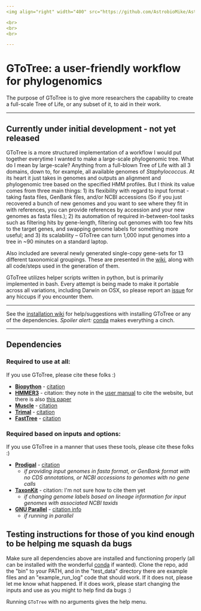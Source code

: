 ```yaml
---
<img align="right" width="400" src="https://github.com/AstrobioMike/AstrobioMike.github.io/blob/master/images/GToTree-logo-1200px.png">  

<br>  
<br>  
<br>

---
```



# GToTree: a user-friendly workflow for phylogenomics
The purpose of GToTree is to give more researchers the capability to create a full-scale Tree of Life, or any subset of it, to aid in their work.

---

## Currently under initial development - not yet released

GToTree is a more structured implementation of a workflow I would put together everytime I wanted to make a large-scale phylogenomic tree. What do I mean by large-scale? Anything from a full-blown Tree of Life with all 3 domains, down to, for example, all available genomes of *Staphylococcus*. At its heart it just takes in genomes and outputs an alignment and phylogenomic tree based on the specified HMM profiles. But I think its value comes from three main things: 1) its flexibility with regard to input format - taking fasta files, GenBank files, and/or NCBI accessions (So if you just recovered a bunch of new genomes and you want to see where they fit in with references, you can provide references by accession and your new genomes as fasta files.); 2) its automation of required in-between-tool tasks such as filtering hits by gene-length, filtering out genomes with too few hits to the target genes, and swapping genome labels for something more useful; and 3) its scalability – GToTree can turn 1,000 input genomes into a tree in ~90 minutes on a standard laptop.

Also included are several newly generated single-copy gene-sets for 13 different taxonomical groupings. These are presented in the [wiki](https://github.com/AstrobioMike/GToTree/wiki/SCG-sets), along with all code/steps used in the generation of them.  

GToTree utilizes helper scripts written in python, but is primarily implemented in bash. Every attempt is being made to make it portable across all variations, including Darwin on OSX, so please report an [issue](https://github.com/AstrobioMike/GToTree/issues) for any hiccups if you encounter them.  

---

See the [installation wiki](https://github.com/AstrobioMike/GToTree/wiki/installation) for help/suggestions with installing GToTree or any of the dependencies. *Spoiler alert:* [conda](https://conda.io/docs/) makes everything a cinch.  

---

## Dependencies
### Required to use at all:
If you use GToTree, please cite these folks :)  

- **[Biopython](https://biopython.org/wiki/Download)** - [citation](https://academic.oup.com/bioinformatics/article/25/11/1422/330687)
- **[HMMER3](http://hmmer.org/download.html)** - citation: they note in the [user manual](http://eddylab.org/software/hmmer/Userguide.pdf) to cite the website, but there is also [this paper](https://journals.plos.org/ploscompbiol/article?id=10.1371/journal.pcbi.1002195)  
- **[Muscle](https://www.drive5.com/muscle/downloads.htm)** - [citation](https://academic.oup.com/nar/article/32/5/1792/2380623)  
- **[Trimal](http://trimal.cgenomics.org/downloads)** - [citation](https://www.ncbi.nlm.nih.gov/pmc/articles/PMC2712344/)  
- **[FastTree](http://www.microbesonline.org/fasttree/)** - [citation](https://journals.plos.org/plosone/article?id=10.1371/journal.pone.0009490)  

### Required based on inputs and options:
If you use GToTree in a manner that uses these tools, please cite these folks :)  

- **[Prodigal](https://github.com/hyattpd/Prodigal)** - [citation](https://www.ncbi.nlm.nih.gov/pmc/articles/PMC2848648/)  
  - *if providing input genomes in fasta format, or GenBank format with no CDS annotations, or NCBI accessions to genomes with no gene calls*
- **[TaxonKit](https://bioinf.shenwei.me/taxonkit/)** - citation: I'm not sure how to cite them yet
  - *if changing genome labels based on lineage information for input genomes with associated NCBI taxids*
- **[GNU Parallel](https://www.gnu.org/software/parallel/)** - [citation info](https://www.gnu.org/software/parallel/parallel_design.html#Citation-notice)
  - *if running in parallel*

## Testing instructions for those of you kind enough to be helping me squash da bugs
Make sure all dependencies above are installed and functioning properly (all can be installed with the wonderful [conda](https://conda.io/docs/) if wanted). Clone the repo, add the "bin" to your PATH, and in the "test\_data" directory there are example files and an "example\_run\_log" code that should work. If it does not, please let me know what happened. If it does work, please start changing the inputs and use as you might to help find da bugs :)

Running `GToTree` with no arguments gives the help menu. 

